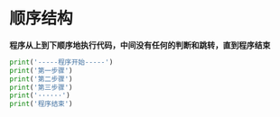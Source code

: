 # 顺序结构
**程序从上到下顺序地执行代码，中间没有任何的判断和跳转，直到程序结束**

```Python
print('-----程序开始-----')
print('第一步骤')
print('第二步骤')
print('第三步骤')
print('······')
print('程序结束')
```
